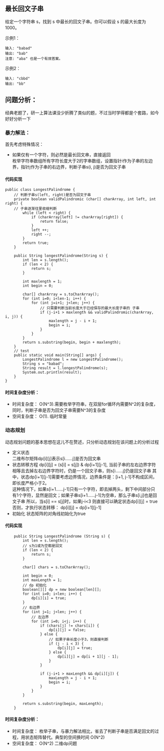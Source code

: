 ## 最长回文子串
给定一个字符串 s，找到 s 中最长的回文子串。你可以假设 s 的最大长度为 1000。

示例1：
```
输入: "babad"
输出: "bab"
注意: "aba" 也是一个有效答案。
```
示例2：
```
输入: "cbbd"
输出: "bb"
``` 
## 问题分析：  
经典老题了，研一上算法课没少折腾了类似的题，不过当时学得都是个套路，如今好好分析一下  

### 暴力解法：  
首先考虑特殊情况：  
-  如果仅有一个字符，则必然是最长回文串，直接返回  
枚举字符串数组所有字符长度大于2的字串数组，设置指针i作为子串的左边界，指针j作为子串的右边界，判断子串s(i, j)是否为回文子串  
#### 代码实现  
```
public class LongestPalindrome {
    // 判断子串s(left, right)是否为回文子串
    private boolean validPalindromic (char[] charArray, int left, int right) {
    // 子串逐渐往里收缩判断
        while (left < right) {
            if (charArray[left] != charArray[right]) {
                return false;
            }
            left ++;
            right --;
        }
        return true;
    }

    public String longestPalindrome(String s) {
        int len = s.length();
        if (len < 2) {
            return s;
        }

        int maxlength = 1;
        int begin = 0;

        char[] charArray = s.toCharArray();
        for (int i=0; i<len-1; i++) {
            for (int j=i+1; j<len; j++) {
                // 只需要判断当前长度大于已经保存的最大长度子串的 子串
                if (j-i+1 > maxlength && validPalindromic(charArray, i, j)) {
                    maxlength = j - i + 1;
                    begin = i;
                }
            }
        }
        return s.substring(begin, begin + maxlength);
    }
    // test
    public static void main(String[] args) {
        LongestPalindrome l = new LongestPalindrome();
        String s = "babad";
        String result = l.longestPalindrome(s);
        System.out.println(result);
    }
}
```
#### 时间复杂度分析：  
-  时间复杂度： O(N^3).需要枚举字符串，在双层for循环内需要N^2的复杂度，同时，判断子串是否为回文子串需要N^3的复杂度
-  空间复杂度： O(1). 临时常量  

### 动态规划  
动态规划问题的基本思想在这儿不在赘述，只分析动态规划在该问题上的分析过程  
-  定义状态  
    二维布尔矩阵dp[i][j]表示s[i……j]是否为回文串  
-  状态转移方程
    dp[i][j] = (s[i] = s[j]) & dp[i+1][j-1], 当前子串的左右边界字符相等且去掉左右边界字符时，仍是一个回文子串，则s[i……j]仍是回文子串
    其中，状态dp[i+1][j-1]需要考虑边界情况，边界条件是：[i+1, j-1]不构成区间，即长度严格小于2。  
    这种情况下，如果s[i+1……j-1]只有一个字符，即去掉两头，剩下中间部分只有1个字符，显然是回文；如果子串s[i+1……j-1]为空串，那么子串s[i,j]也是回文子串
    所以，当s[i] == s[j]时，如果j-i<3 则直接可以确定状态dp[i][j] = true 否则，才执行状态转移： dp[i][j] = dp[i+1][j-1]
-   初始化
    状态矩阵的对角线初始化为true

#### 代码实现  
```
    public String LongestPalindrome (String s) {
        int len = s.length();
        // s为1或为空都是回文
        if (len < 2) {
            return s;
        }

        char[] chars = s.toCharArray();

        int begin = 0;
        int maxLength = 1;
        // dp 初始化
        boolean[][] dp = new boolean[len][];
        for (int i=0; i<len; i++) {
            dp[i][i] = true;
        }
        // 右边界
        for (int j=1; j<len; j++) {
            // 左边界
            for (int i=0; i<j; i++) {
                if (chars[j] != chars[i]) {
                    dp[i][j] = false;
                } else {
                    // 如果子串长度小于3，则直接判断
                    if (j - i < 3) {
                        dp[i][j] = true;
                    } else {
                        dp[i][j] = dp[i + 1][j - 1];
                    }
                }

                if (j-i+1 > maxLength && dp[i][j]) {
                    maxLength = j - i + 1;
                    begin = i;
                }
            }
        }

        return s.substring(begin, maxLength);
    }
```
#### 时间复杂度分析：  
-  时间复杂度： 枚举子串，与暴力解法相比，省去了判断子串是否满足回文的过程，用状态矩阵替代。典型的空间换时间 O(N^2)
-  空间复杂度： O(N^2) 二维dp问题
